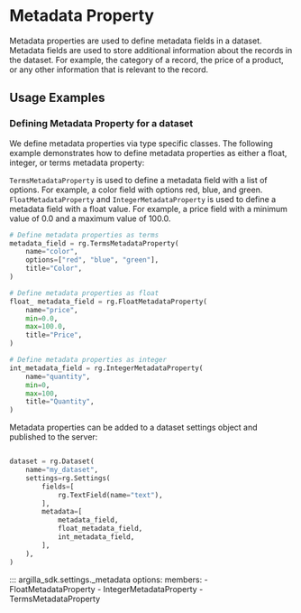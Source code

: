 # Metadata Property

Metadata properties are used to define metadata fields in a dataset. Metadata fields are used to store additional information about the records in the dataset. For example, the category of a record, the price of a product, or any other information that is relevant to the record.

## Usage Examples

### Defining Metadata Property for a dataset

We define metadata properties via type specific classes. The following example demonstrates how to define metadata properties as either a float, integer, or terms metadata property:

`TermsMetadataProperty` is used to define a metadata field with a list of options. For example, a color field with options red, blue, and green. `FloatMetadataProperty` and `IntegerMetadataProperty` is used to define a metadata field with a float value. For example, a price field with a minimum value of 0.0 and a maximum value of 100.0.


```python
# Define metadata properties as terms
metadata_field = rg.TermsMetadataProperty(
    name="color",
    options=["red", "blue", "green"],
    title="Color",
)

# Define metadata properties as float
float_ metadata_field = rg.FloatMetadataProperty(
    name="price",
    min=0.0,
    max=100.0,
    title="Price",
)

# Define metadata properties as integer
int_metadata_field = rg.IntegerMetadataProperty(
    name="quantity",
    min=0,
    max=100,
    title="Quantity",
)
```

Metadata properties can be added to a dataset settings object and published to the server:

```python

dataset = rg.Dataset(
    name="my_dataset",
    settings=rg.Settings(
        fields=[
            rg.TextField(name="text"),
        ],
        metadata=[
            metadata_field,
            float_metadata_field,
            int_metadata_field,
        ],
    ),
)
```

::: argilla_sdk.settings._metadata
    options:
        members:
            - FloatMetadataProperty
            - IntegerMetadataProperty
            - TermsMetadataProperty